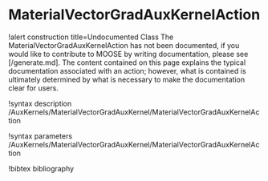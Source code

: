 <!-- MOOSE Documentation Stub: Remove this when content is added. -->

# MaterialVectorGradAuxKernelAction

!alert construction title=Undocumented Class
The MaterialVectorGradAuxKernelAction has not been documented, if you would like to contribute to MOOSE by writing
documentation, please see [/generate.md]. The content contained on this page explains the typical
documentation associated with an action; however, what is contained is ultimately determined by what
is necessary to make the documentation clear for users.

!syntax description /AuxKernels/MaterialVectorGradAuxKernel/MaterialVectorGradAuxKernelAction

!syntax parameters /AuxKernels/MaterialVectorGradAuxKernel/MaterialVectorGradAuxKernelAction

!bibtex bibliography
